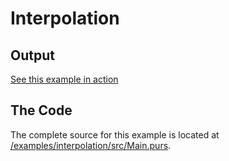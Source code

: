 # Interpolation

## Output

[See this example in action](https://smilack.github.io/purescript-gesso/examples/interpolation/dist/)

## The Code

The complete source for this example is located at [/examples/interpolation/src/Main.purs](https://github.com/smilack/purescript-gesso/blob/master/examples/interpolation/src/Main.purs).

